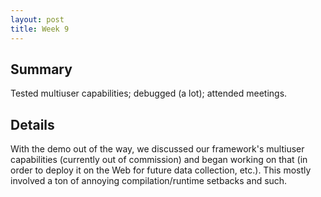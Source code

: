 ```yaml
---
layout: post
title: Week 9
---
```


## Summary
Tested multiuser capabilities; debugged (a lot); attended meetings.

## Details
With the demo out of the way, we discussed our framework's multiuser
capabilities (currently out of commission) and began working on that
(in order to deploy it on the Web for future data collection, etc.).
This mostly involved a ton of annoying compilation/runtime setbacks and such.
